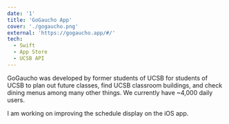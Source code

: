 ```yaml
---
date: '1'
title: 'GoGaucho App'
cover: './gogaucho.png'
external: 'https://gogaucho.app/#/'
tech:
  - Swift
  - App Store
  - UCSB API
---
```


GoGaucho was developed by former students of UCSB for students of UCSB to plan out future classes, find UCSB classroom buildings, and check dining menus among many other things. We currently have ~4,000 daily users.

I am working on improving the schedule display on the iOS app.
